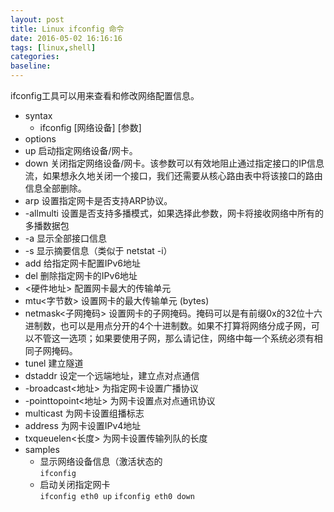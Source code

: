 ```yaml
---
layout: post
title: Linux ifconfig 命令
date: 2016-05-02 16:16:16
tags: [linux,shell]
categories:
baseline:
---
```


ifconfig工具可以用来查看和修改网络配置信息。

- syntax<br>
  - ifconfig [网络设备] [参数]
- options
 - up 启动指定网络设备/网卡。
 - down 关闭指定网络设备/网卡。该参数可以有效地阻止通过指定接口的IP信息流，如果想永久地关闭一个接口，我们还需要从核心路由表中将该接口的路由信息全部删除。
 - arp 设置指定网卡是否支持ARP协议。
 - -allmulti 设置是否支持多播模式，如果选择此参数，网卡将接收网络中所有的多播数据包
 - -a 显示全部接口信息
 - -s 显示摘要信息（类似于 netstat -i）
 - add 给指定网卡配置IPv6地址
 - del 删除指定网卡的IPv6地址
 - <硬件地址> 配置网卡最大的传输单元
 - mtu<字节数> 设置网卡的最大传输单元 (bytes)
 - netmask<子网掩码> 设置网卡的子网掩码。掩码可以是有前缀0x的32位十六进制数，也可以是用点分开的4个十进制数。如果不打算将网络分成子网，可以不管这一选项；如果要使用子网，那么请记住，网络中每一个系统必须有相同子网掩码。
 - tunel 建立隧道
 - dstaddr 设定一个远端地址，建立点对点通信
 - -broadcast<地址> 为指定网卡设置广播协议
 - -pointtopoint<地址> 为网卡设置点对点通讯协议
 - multicast 为网卡设置组播标志
 - address 为网卡设置IPv4地址
 - txqueuelen<长度> 为网卡设置传输列队的长度
- samples
  - 显示网络设备信息（激活状态的<br>
    `ifconfig`
  - 启动关闭指定网卡<br>
    `ifconfig eth0 up`
    `ifconfig eth0 down`
